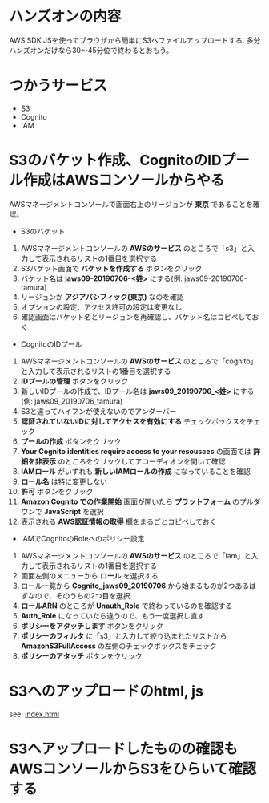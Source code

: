 # ハンズオンの内容

AWS SDK JSを使ってブラウザから簡単にS3へファイルアップロードする.
多分ハンズオンだけなら30～45分位で終わるとおもう。

# つかうサービス

- S3
- Cognito
- IAM

# S3のバケット作成、CognitoのIDプール作成はAWSコンソールからやる

AWSマネージメントコンソールで画面右上のリージョンが **東京** であることを確認。

- S3のバケット
1. AWSマネージメントコンソールの **AWSのサービス** のところで「s3」と入力して表示されるリストの1番目を選択する
2. S3バケット画面で **バケットを作成する** ボタンをクリック
3. バケット名は **jaws09-20190706-<姓>** にする(例: jaws09-20190706-tamura)
4. リージョンが **アジアパシフィック(東京)** なのを確認
5. オプションの設定、アクセス許可の設定は変更なし
6. 確認画面はバケット名とリージョンを再確認し、バケット名はコピペしておく

- CognitoのIDプール
1. AWSマネージメントコンソールの **AWSのサービス** のところで「cognito」と入力して表示されるリストの1番目を選択する
2. **IDプールの管理** ボタンをクリック
3. 新しいIDプールの作成で、IDプール名は **jaws09_20190706_<姓>** にする(例: jaws09_20190706_tamura)
4. S3と違ってハイフンが使えないのでアンダーバー
5. **認証されていないIDに対してアクセスを有効にする** チェックボックスをチェック
6. **プールの作成** ボタンをクリック
7. **Your Cognito identities require access to your resousces** の画面では **詳細を非表示** のところをクリックしてアコーディオンを開いて確認
8. **IAMロール** がいずれも **新しいIAMロールの作成** になっていることを確認
9. **ロール名** は特に変更しない
10. **許可** ボタンをクリック
11. **Amazon Cognito での作業開始** 画面が開いたら **プラットフォーム** のプルダウンで **JavaScript** を選択
12. 表示される **AWS認証情報の取得** 欄をまるごとコピペしておく

- IAMでCognitoのRoleへのポリシー設定
1. AWSマネージメントコンソールの **AWSのサービス** のところで「iam」と入力して表示されるリストの1番目を選択する
2. 画面左側のメニューから **ロール** を選択する
3. ロール一覧から **Cognito_jaws09_20190706** から始まるものが2つあるはずなので、そのうちの2つ目を選択
4. **ロールARN** のところが **Unauth_Role** で終わっているのを確認する
5. **Auth_Role** になっていたら違うので、もう一度選択し直す
6. **ポリシーをアタッチします** ボタンをクリック
7. **ポリシーのフィルタ** に「s3」と入力して絞り込まれたリストから **AmazonS3FullAccess** の左側のチェックボックスをチェック
8. **ポリシーのアタッチ** ボタンをクリック


# S3へのアップロードのhtml, js
see: [index.html](/index.html)

# S3へアップロードしたものの確認もAWSコンソールからS3をひらいて確認する

